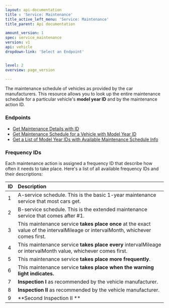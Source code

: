 ```yaml
---
layout: api-documentation
title : 'Service: Maintenance'
title_active_left_menu: 'Service: Maintenance'
title_parent: Api documentation

amount_version: 1
spec: service_maintenance
version: v1
api: vehicle
dropdown-link: 'Select an Endpoint'


level: 2
overview: page_version

---
```


<div class="info-message">
    The maintenance schedule of vehicles as provided by the car manufacturers. This resource allows you to look up the entire maintenance schedule for a particular vehicle's <strong>model year ID</strong> and by the maintenance action ID.
</div>

### Endpoints

* [Get Maintenance Details with ID](/api-documentation/vehicle/service_maintenance/v1/01_action/api-description.html)
* [Get Maintenance Schedule for a Vehicle with Model Year ID](/api-documentation/vehicle/service_maintenance/v1/02_actionrepository/findbymodelyearid/api-description.html)
* [Get a List of Model Year IDs with Available Maintenance Schedule Info](/api-documentation/vehicle/service_maintenance/v1/02_actionrepository/findmodelyearidswithmaint/api-description.html)

### Frequency IDs

Each maintenance action is assigned a frequency ID that describe how often it needs to take place. Here's a list of all available frequency IDs and their descriptions:
                                                                                      
| ID        | Description                                                                                                                      |
|:----------|:---------------------------------------------------------------------------------------------------------------------------------|
| 1         | A-service schedule. This is the basic 1-year maintenance service that most cars get.                                             |
| 2         | B-service schedule. This is the extended maintenance service that comes after #1.                                                |
| 3         | This maintenance service **takes place once** at the exact value of the intervalMileage or intervalMonth, whichever comes first. |
| 4         | This maintenance service **takes place every** intervalMileage or intervalMonth value, whichever comes first.                    |
| 5         | This maintenance service **takes place more frequently**.                                                                        |
| 6         | This maintenance service **takes place when the warning light indicates.**                                                       |
| 7         | **Inspection I** as recommended by the vehicle manufacturer.                                                                     |
| 8         | **Inspection II** as recommended by the vehicle manufacturer.                                                                    |
| 9         | **Second Inspection II **                                                                                                        |
